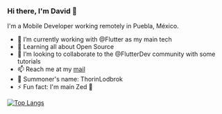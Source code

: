 ### Hi there, I'm David 👋

I'm a Mobile Developer working remotely in Puebla, México.

- 💙 I’m currently working with @Flutter as my main tech 
- 🌱 Learning all about Open Source
- 🦾 I’m looking to collaborate to the @FlutterDev community with some tutorials
- 📫 Reach me at my [mail](mailto:david.ahrellano@gmail.com)
- 👾 Summoner's name: ThorinLodbrok
- ⚡ Fun fact: I'm main Zed 👹

[![Top Langs](https://github-readme-stats.vercel.app/api/top-langs/?username=rulpalacios&layout=compact)](https://github.com/anuraghazra/github-readme-stats)
